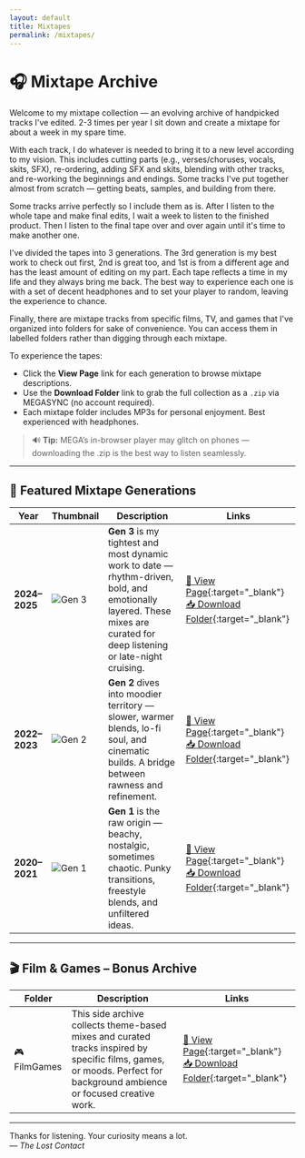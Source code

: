 ```yaml
---
layout: default
title: Mixtapes
permalink: /mixtapes/
---
```


# 🎧 Mixtape Archive

Welcome to my mixtape collection — an evolving archive of handpicked tracks I've edited. 2-3 times per year I sit down and create a mixtape for about a week in my spare time. 

With each track, I do whatever is needed to bring it to a new level according to my vision. This includes cutting parts (e.g., verses/choruses, vocals, skits, SFX), re-ordering, adding SFX and skits, blending with other tracks, and re-working the beginnings and endings. Some tracks I've put together almost from scratch — getting beats, samples, and building from there. 

Some tracks arrive perfectly so I include them as is. After I listen to the whole tape and make final edits, I wait a week to listen to the finished product. Then I listen to the final tape over and over again until it's time to make another one.   

I've divided the tapes into 3 generations. The 3rd generation is my best work to check out first, 2nd is great too, and 1st is from a different age  and has the least amount of editing on my part. Each tape reflects a time in my life and they always bring me back. The best way to experience each one is with a set of decent headphones and to set your player to random, leaving the experience to chance.

Finally, there are mixtape tracks from specific films, TV, and games that I've organized into folders for sake of convenience. You can access them in labelled folders rather than digging through each mixtape. 

To experience the tapes:

- Click the **View Page** link for each generation to browse mixtape descriptions.
- Use the **Download Folder** link to grab the full collection as a `.zip` via MEGASYNC (no account required).
- Each mixtape folder includes MP3s for personal enjoyment. Best experienced with headphones.

> 🔊 **Tip:** MEGA’s in-browser player may glitch on phones — downloading the .zip is the best way to listen seamlessly.

---

## 🌟 Featured Mixtape Generations

| Year | Thumbnail | Description | Links |
|------|-----------|-------------|-------|
| **2024–2025** | ![Gen 3](https://via.placeholder.com/80x80.png?text=Gen+3) | **Gen 3** is my tightest and most dynamic work to date — rhythm-driven, bold, and emotionally layered. These mixes are curated for deep listening or late-night cruising. | [🔗 View Page](https://thelostcontact.github.io/mixtapes/gen3){:target="_blank"} <br> [📥 Download Folder](https://mega.nz/folder/e1hnyLxI#7Z_wneoul_DS1cuB6eKkOw){:target="_blank"} |
| **2022–2023** | ![Gen 2](https://via.placeholder.com/80x80.png?text=Gen+2) | **Gen 2** dives into moodier territory — slower, warmer blends, lo-fi soul, and cinematic builds. A bridge between rawness and refinement. | [🔗 View Page](https://thelostcontact.github.io/mixtapes/gen2){:target="_blank"} <br> [📥 Download Folder](https://mega.nz/folder/PgRwFCgT#3jiX4nqwScvc0ZmdmSZdcg){:target="_blank"} |
| **2020–2021** | ![Gen 1](https://via.placeholder.com/80x80.png?text=Gen+1) | **Gen 1** is the raw origin — beachy, nostalgic, sometimes chaotic. Punky transitions, freestyle blends, and unfiltered ideas. | [🔗 View Page](https://thelostcontact.github.io/mixtapes/gen1){:target="_blank"} <br> [📥 Download Folder](https://mega.nz/folder/Tkw2lZpR#k3s1iv9QHDFZoRXwitI-JA){:target="_blank"} |

---

## 🎬 Film & Games – Bonus Archive

| Folder | Description | Links |
|--------|-------------|-------|
| 🎮 FilmGames | This side archive collects theme-based mixes and curated tracks inspired by specific films, games, or moods. Perfect for background ambience or focused creative work. | [🔗 View Page](https://thelostcontact.github.io/mixtapes/filmgames){:target="_blank"} <br> [📥 Download Folder](https://mega.nz/folder/S45GhI6J#7leHiK7YQYzfJABLfM75bA){:target="_blank"} |

---

Thanks for listening. Your curiosity means a lot.  
— *The Lost Contact*
